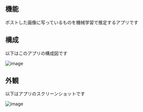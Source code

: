 ## 機能

ポストした画像に写っているものを機械学習で推定するアプリです

## 構成

以下はこのアプリの構成図です

![image](https://github.com/reg77777/image-share/assets/29976655/810225d4-964c-46b2-91f7-4a8fa9aca44a)

## 外観

以下はアプリのスクリーンショットです

![image](https://github.com/reg77777/image-share/assets/29976655/d716913e-8653-4f3b-b771-293a5808127a)

